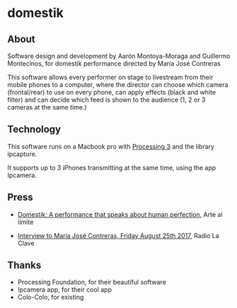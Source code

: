 # domestik

## About

Software design and development by Aarón Montoya-Moraga and Guillermo Montecinos, for domestik performance directed by María José Contreras

This software allows every performer on stage to livestream from their mobile phones to a computer, where the director can choose which camera (frontal/rear) to use on every phone, can apply effects (black and white filter) and can decide which feed is shown to the audience (1, 2 or 3 cameras at the same time.)

## Technology

This software runs on a Macbook pro with [Processing 3](https://processing.org/) and the library ipcapture.

It supports up to 3 iPhones transmitting at the same time, using the app Ipcamera.

## Press

* [Domestik: A performance that speaks about human perfection](https://www.arteallimite.com/en/2017/08/domestik-una-performance-de-lo-humano-y-lo-perfecto/), Arte al límite

* [Interview to María José Contreras, Friday August 25th 2017](https://www.youtube.com/watch?v=YbvMs64FjJo&t=1s), Radio La Clave


## Thanks

* Processing Foundation, for their beautiful software
* Ipcamera app, for their cool app
* Colo-Colo, for existing
